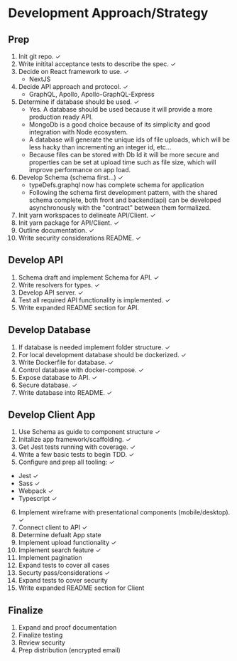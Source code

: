 # Development Approach/Strategy


## Prep
1. Init git repo.  ✓
2. Write initital acceptance tests to describe the spec.  ✓
3. Decide on React framework to use.  ✓
    - NextJS
4. Decide API approach and protocol.  ✓
    - GraphQL, Apollo, Apollo-GraphQL-Express
5. Determine if database should be used.  ✓
    - Yes. A database should be used because it will provide a more production ready API.
    - MongoDb is a good choice because of its simplicity and good integration with Node ecosystem.
    - A database will generate the unique ids of file uploads, which will be less hacky than incrementing an integer id, etc... 
    - Because files can be stored with Db Id it will be more secure and properties can be set at upload time such as file size, which will improve performance on app load.
6. Develop Schema (schema first...)  ✓
    - typeDefs.graphql now has complete schema for application
    - Following the schema first development pattern, with the shared schema complete, both front and backend(api) can be developed asynchronously with the "contract" between them formalized.
7. Init yarn workspaces to delineate API/Client.  ✓
8. Init yarn package for API/Client.  ✓
9. Outline documentation.  ✓
10. Write security considerations README.  ✓

## Develop API
1. Schema draft and implement Schema for API.  ✓
2. Write resolvers for types.  ✓
3. Develop API server.  ✓
4. Test all required API functionality is implemented.  ✓
5. Write expanded README section for API.

## Develop Database
1. If database is needed implement folder structure.  ✓
2. For local development database should be dockerized.  ✓
3. Write Dockerfile for database.  ✓
4. Control database with docker-compose.  ✓
5. Expose database to API.  ✓
6. Secure database.  ✓
7. Write database into README.  ✓

## Develop Client App
1. Use Schema as guide to component structure  ✓
2. Initalize app framework/scaffolding.  ✓
3. Get Jest tests running with coverage.  ✓
4. Write a few basic tests to begin TDD.  ✓
5. Configure and prep all tooling:  ✓
  - Jest  ✓
  - Sass  ✓
  - Webpack  ✓
  - Typescript  ✓
6. Implement wireframe with presentational components (mobile/desktop).  ✓
7. Connect client to API   ✓
8. Determine defualt App state
9. Implement upload functionality  ✓
10. Implement search feature   ✓
11. Implement pagination
12. Expand tests to cover all cases
13. Securty pass/considerations  ✓
14. Expand tests to cover security
15. Write expanded README section for Client

## Finalize
1. Expand and proof documentation
2. Finalize testing
3. Review security
4. Prep distribution (encrypted email)

